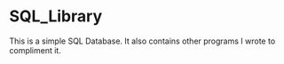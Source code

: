 # SQL_Library
This is a simple SQL Database. It also contains other programs I wrote to compliment it.
